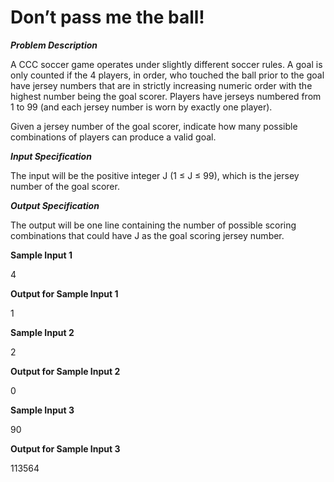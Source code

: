 # Don’t pass me the ball!

***Problem Description***

A CCC soccer game operates under slightly different soccer rules. A goal is only counted if the
4 players, in order, who touched the ball prior to the goal have jersey numbers that are in strictly
increasing numeric order with the highest number being the goal scorer.
Players have jerseys numbered from 1 to 99 (and each jersey number is worn by exactly one
player).

Given a jersey number of the goal scorer, indicate how many possible combinations of players can
produce a valid goal.

***Input Specification***

The input will be the positive integer J (1 ≤ J ≤ 99), which is the jersey number of the goal
scorer.

***Output Specification***

The output will be one line containing the number of possible scoring combinations that could
have J as the goal scoring jersey number.

**Sample Input 1**

4

**Output for Sample Input 1**

1

**Sample Input 2**

2

**Output for Sample Input 2**

0

**Sample Input 3**

90

**Output for Sample Input 3**

113564